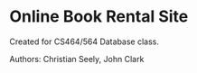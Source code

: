 # Online Book Rental Site

Created for CS464/564 Database class. 

Authors: Christian Seely, John Clark
